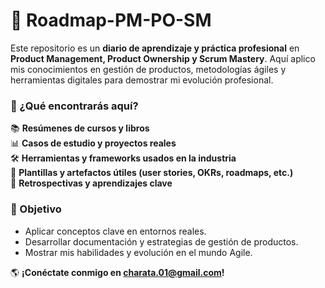 # 🚀 Roadmap-PM-PO-SM  

Este repositorio es un **diario de aprendizaje y práctica profesional** en **Product Management, Product Ownership y Scrum Mastery**. Aquí aplico mis conocimientos en gestión de productos, metodologías ágiles y herramientas digitales para demostrar mi evolución profesional.  

### 📂 ¿Qué encontrarás aquí?
📚 **Resúmenes de cursos y libros**  
📊 **Casos de estudio y proyectos reales**  
🛠️ **Herramientas y frameworks usados en la industria**  
📑 **Plantillas y artefactos útiles (user stories, OKRs, roadmaps, etc.)**  
🔄 **Retrospectivas y aprendizajes clave**  

### 🎯 Objetivo
- Aplicar conceptos clave en entornos reales.  
- Desarrollar documentación y estrategias de gestión de productos.  
- Mostrar mis habilidades y evolución en el mundo Agile.  

🌎 **¡Conéctate conmigo en charata.01@gmail.com!**  
